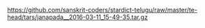 <https://github.com/sanskrit-coders/stardict-telugu/raw/master/te-head/tars/janapada__2016-03-11_15-49-35.tar.gz>

